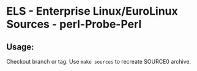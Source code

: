# ELS - Enterprise Linux/EuroLinux Sources - perl-Probe-Perl
 
## Usage:
  Checkout branch or tag. Use `make sources` to recreate  SOURCE0 archive.
